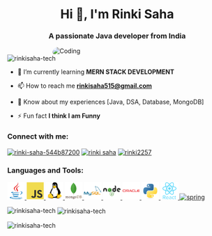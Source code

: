 <h1 align="center">Hi 👋, I'm Rinki Saha</h1>
<h3 align="center">A passionate Java developer from India</h3>

<img align="right" style = "border-radius: 50px 20px " alt="Coding" width="400" src="https://tenor.com/view/coding-girl-gif-2332171326726785246.gif">

<p align="left"> <img src="https://komarev.com/ghpvc/?username=rinkisaha-tech&label=Profile%20views&color=0e75b6&style=flat" alt="rinkisaha-tech" /> </p>

- 🌱 I’m currently learning **MERN STACK DEVELOPMENT**

- 📫 How to reach me **rinkisaha515@gmail.com**

- 📄 Know about my experiences [Java, DSA, Database, MongoDB]

- ⚡ Fun fact **I think I am Funny**

<h3 align="left">Connect with me:</h3>
<p align="left">
<a href="https://linkedin.com/in/rinki-saha-544b87200" target="blank"><img align="center" src="https://raw.githubusercontent.com/rahuldkjain/github-profile-readme-generator/master/src/images/icons/Social/linked-in-alt.svg" alt="rinki-saha-544b87200" height="30" width="40" /></a>
<a href="https://fb.com/rinki saha" target="blank"><img align="center" src="https://raw.githubusercontent.com/rahuldkjain/github-profile-readme-generator/master/src/images/icons/Social/facebook.svg" alt="rinki saha" height="30" width="40" /></a>
<a href="https://instagram.com/rinki2257" target="blank"><img align="center" src="https://raw.githubusercontent.com/rahuldkjain/github-profile-readme-generator/master/src/images/icons/Social/instagram.svg" alt="rinki2257" height="30" width="40" /></a>
</p>

<h3 align="left">Languages and Tools:</h3>
<p align="left"> <a href="https://www.java.com" target="_blank" rel="noreferrer"> <img src="https://raw.githubusercontent.com/devicons/devicon/master/icons/java/java-original.svg" alt="java" width="40" height="40"/> </a> <a href="https://developer.mozilla.org/en-US/docs/Web/JavaScript" target="_blank" rel="noreferrer"> <img src="https://raw.githubusercontent.com/devicons/devicon/master/icons/javascript/javascript-original.svg" alt="javascript" width="40" height="40"/> </a> <a href="https://www.linux.org/" target="_blank" rel="noreferrer"> <img src="https://raw.githubusercontent.com/devicons/devicon/master/icons/linux/linux-original.svg" alt="linux" width="40" height="40"/> </a> <a href="https://www.mongodb.com/" target="_blank" rel="noreferrer"> <img src="https://raw.githubusercontent.com/devicons/devicon/master/icons/mongodb/mongodb-original-wordmark.svg" alt="mongodb" width="40" height="40"/> </a> <a href="https://www.mysql.com/" target="_blank" rel="noreferrer"> <img src="https://raw.githubusercontent.com/devicons/devicon/master/icons/mysql/mysql-original-wordmark.svg" alt="mysql" width="40" height="40"/> </a> <a href="https://nodejs.org" target="_blank" rel="noreferrer"> <img src="https://raw.githubusercontent.com/devicons/devicon/master/icons/nodejs/nodejs-original-wordmark.svg" alt="nodejs" width="40" height="40"/> </a> <a href="https://www.oracle.com/" target="_blank" rel="noreferrer"> <img src="https://raw.githubusercontent.com/devicons/devicon/master/icons/oracle/oracle-original.svg" alt="oracle" width="40" height="40"/> </a> <a href="https://www.python.org" target="_blank" rel="noreferrer"> <img src="https://raw.githubusercontent.com/devicons/devicon/master/icons/python/python-original.svg" alt="python" width="40" height="40"/> </a> <a href="https://reactjs.org/" target="_blank" rel="noreferrer"> <img src="https://raw.githubusercontent.com/devicons/devicon/master/icons/react/react-original-wordmark.svg" alt="react" width="40" height="40"/> </a> <a href="https://spring.io/" target="_blank" rel="noreferrer"> <img src="https://www.vectorlogo.zone/logos/springio/springio-icon.svg" alt="spring" width="40" height="40"/> </a> </p>

<p><img align="left" src="https://github-readme-stats.vercel.app/api/top-langs?username=rinkisaha-tech&show_icons=true&locale=en&layout=compact" alt="rinkisaha-tech" /></p>

<p>&nbsp;<img align="center" src="https://github-readme-stats.vercel.app/api?username=rinkisaha-tech&show_icons=true&locale=en" alt="rinkisaha-tech" /></p>

<p><img align="center" src="https://github-readme-streak-stats.herokuapp.com/?user=rinkisaha-tech&" alt="rinkisaha-tech" /></p>
